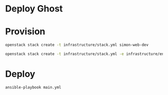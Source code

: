 # Deploy Ghost

# Provision

```bash
openstack stack create -t infrastructure/stack.yml simon-web-dev
```

```bash
openstack stack create -t infrastructure/stack.yml -e infrastructure/env/prod.yml simon-web-dev
```



# Deploy

```bash
ansible-playbook main.yml
```
